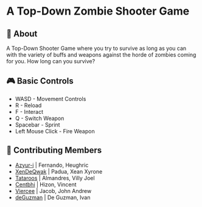 # A Top-Down Zombie Shooter Game

## 📝 About
A Top-Down Shooter Game where you try to survive as long as you can with the variety of buffs and weapons against the horde of zombies coming for you. How long can you survive?

## 🎮 Basic Controls
+ WASD - Movement Controls
+ R - Reload
+ F - Interact
+ Q - Switch Weapon
+ Spacebar - Sprint
+ Left Mouse Click - Fire Weapon

## 🙆 Contributing Members
+ [Azyur-i](https://github.com/Azyur-i) | Fernando, Heughric
+ [XenDeQwak](https://github.com/XenDeQwak) | Padua, Xean Xyrone
+ [Tataroos](https://github.com/Tataroos) | Almandres, Villy Joel
+ [Centbhi](https://github.com/Centbhi) | Hizon, Vincent
+ [Viercee](https://github.com/Viercee) | Jacob, John Andrew
+ [deGuzman](https://github.com/deguzman0528) | De Guzman, Ivan
